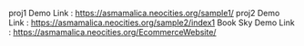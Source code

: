 proj1 Demo Link : https://asmamalica.neocities.org/sample1/
proj2 Demo Link : https://asmamalica.neocities.org/sample2/index1
Book Sky Demo Link : https://asmamalica.neocities.org/EcommerceWebsite/
